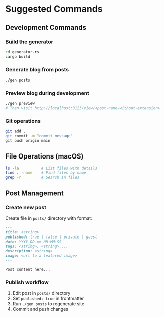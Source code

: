 # Suggested Commands

## Development Commands

### Build the generator
```bash
cd generator-rs
cargo build
```

### Generate blog from posts
```bash
./gen posts
```

### Preview blog during development
```bash
./gen preview
# Then visit http://localhost:3123/view/<post-name-without-extension>
```

### Git operations
```bash
git add .
git commit -m "commit message"
git push origin main
```

## File Operations (macOS)
```bash
ls -la          # List files with details
find . -name    # Find files by name
grep -r         # Search in files
```

## Post Management

### Create new post
Create file in `posts/` directory with format:
```markdown
---
title: <string>
published: true | false | private | guest
date: YYYY-DD-mm HH:MM:SS
tags: <string>, <string>,...
description: <string>
image: <url to a featured image>
---

Post content here...
```

### Publish workflow
1. Edit post in `posts/` directory
2. Set `published: true` in frontmatter
3. Run `./gen posts` to regenerate site
4. Commit and push changes